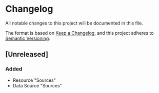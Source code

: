 # Changelog
All notable changes to this project will be documented in this file.

The format is based on [Keep a Changelog](https://keepachangelog.com/en/1.0.0/),
and this project adheres to [Semantic Versioning](https://semver.org/spec/v2.0.0.html).

## [Unreleased]
### Added
- Resource "Sources"
- Data Source "Sources"

<!-- [Unreleased]: https://github.com/altinity/betteruptime/compare/v0.1.0...HEAD -->
<!--[0.1.0]: https://github.com/altinity/betteruptime/releases/tag/v0.1.0-->
